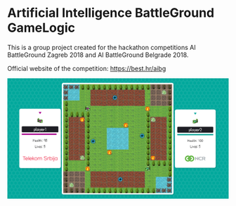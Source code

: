 # Artificial Intelligence BattleGround GameLogic
This is a group project created for the hackathon competitions AI BattleGround Zagreb 2018 and AI BattleGround Belgrade 2018.

Official website of the competition: https://best.hr/aibg

![UI example image](https://github.com/g-despot/aibg-2018-topic-game-zagreb/blob/master/ui_example.png)
